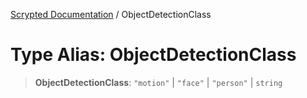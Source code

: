 [Scrypted Documentation](../globals.md) / ObjectDetectionClass

# Type Alias: ObjectDetectionClass

> **ObjectDetectionClass**: `"motion"` \| `"face"` \| `"person"` \| `string`
